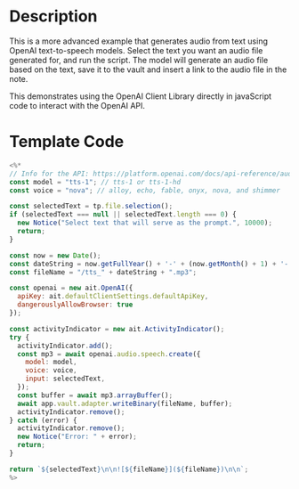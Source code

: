 # Description

This is a more advanced example that generates audio from text using OpenAI text-to-speech models. Select the text you want an audio file generated for, and run the script. The model will generate an audio file based on the text, save it to the vault and insert a link to the audio file in the note.

This demonstrates using the OpenAI Client Library directly in javaScript code to interact with the OpenAI API.

# Template Code

```javascript
<%*
// Info for the API: https://platform.openai.com/docs/api-reference/audio/createSpeech?lang=node
const model = "tts-1"; // tts-1 or tts-1-hd
const voice = "nova"; // alloy, echo, fable, onyx, nova, and shimmer

const selectedText = tp.file.selection();
if (selectedText === null || selectedText.length === 0) {
  new Notice("Select text that will serve as the prompt.", 10000);
  return;
}

const now = new Date();
const dateString = now.getFullYear() + '-' + (now.getMonth() + 1) + '-' + now.getDate() + '_' + now.getHours() + now.getMinutes() + now.getSeconds();
const fileName = "/tts_" + dateString + ".mp3";

const openai = new ait.OpenAI({
  apiKey: ait.defaultClientSettings.defaultApiKey,
  dangerouslyAllowBrowser: true
});

const activityIndicator = new ait.ActivityIndicator();
try {
  activityIndicator.add();
  const mp3 = await openai.audio.speech.create({
    model: model,
    voice: voice,
    input: selectedText,
  });
  const buffer = await mp3.arrayBuffer();
  await app.vault.adapter.writeBinary(fileName, buffer);
  activityIndicator.remove();
} catch (error) {
  activityIndicator.remove();
  new Notice("Error: " + error);
  return;
}

return `${selectedText}\n\n![${fileName}](${fileName})\n\n`;
%>
```
